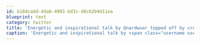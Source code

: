 ```yaml
---
id: b184cadd-dda8-4903-bd3c-d8cb2b9d11ea
blueprint: text
category: twitter
title: 'Energetic and inspirational talk by @nardwuar topped off by crowd-surfing out #TEDxVan'
caption: 'Energetic and inspirational talk by <span class="username username_linked">@<a href="https://twitter.com/nardwuar" title="Nardwuar">nardwuar</a></span> topped off by crowd-surfing out <span class="hashtag hashtag_local">#<a href="http://tweettemp.darylchymko.ca/?tag=tedxvan">TEDxVan</a>'
---
```

